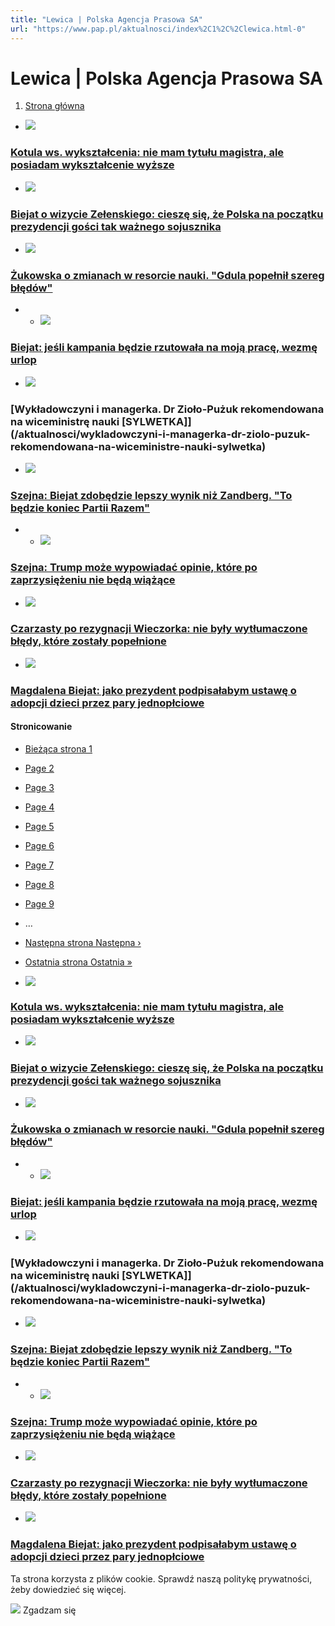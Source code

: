 ```yaml
---
title: "Lewica | Polska Agencja Prasowa SA"
url: "https://www.pap.pl/aktualnosci/index%2C1%2C%2Clewica.html-0"
---
```


# Lewica | Polska Agencja Prasowa SA





















1. [Strona główna](/)




































* [![](/sites/default/files/styles/main_image/public/202501/pap_20241113_0DK.jpg?itok=KAG6plGC)](/aktualnosci/kotula-ws-wyksztalcenia-nie-mam-tytulu-magistra-ale-posiadam-wyksztalcenie-wyzsze)


### [Kotula ws. wykształcenia: nie mam tytułu magistra, ale posiadam wykształcenie wyższe](/aktualnosci/kotula-ws-wyksztalcenia-nie-mam-tytulu-magistra-ale-posiadam-wyksztalcenie-wyzsze)
* [![](/sites/default/files/styles/main_image/public/202501/pap_20250111_0UH%20%281%29.jpg?h=c220fd66&itok=gexrP3XE)](/aktualnosci/biejat-o-wizycie-zelenskiego-ciesze-sie-ze-polska-na-poczatku-prezydencji-gosci-tak)


### [Biejat o wizycie Zełenskiego: cieszę się, że Polska na początku prezydencji gości tak ważnego sojusznika](/aktualnosci/biejat-o-wizycie-zelenskiego-ciesze-sie-ze-polska-na-poczatku-prezydencji-gosci-tak)
* [![](/sites/default/files/styles/main_image/public/202501/zuk.PNG?h=3e0c26c1&itok=icBpMwIj)](/aktualnosci/zukowska-o-zmianach-w-resorcie-nauki-gdula-popelnil-szereg-bledow)


### [Żukowska o zmianach w resorcie nauki. "Gdula popełnił szereg błędów"](/aktualnosci/zukowska-o-zmianach-w-resorcie-nauki-gdula-popelnil-szereg-bledow)
* * [![](/sites/default/files/styles/main_image/public/202501/50583746_50583701.jpg?itok=WK9YdcmM)](/aktualnosci/biejat-jesli-kampania-bedzie-rzutowala-na-moja-prace-wezme-urlop)


### [Biejat: jeśli kampania będzie rzutowała na moją pracę, wezmę urlop](/aktualnosci/biejat-jesli-kampania-bedzie-rzutowala-na-moja-prace-wezme-urlop)
* [![](/sites/default/files/styles/main_image/public/202501/pap_20250114_0T5.jpg?h=c3ebde74&itok=u5lfCADf)](/aktualnosci/wykladowczyni-i-managerka-dr-ziolo-puzuk-rekomendowana-na-wiceministre-nauki-sylwetka)


### [Wykładowczyni i managerka. Dr Zioło\-Pużuk rekomendowana na wiceministrę nauki \[SYLWETKA]](/aktualnosci/wykladowczyni-i-managerka-dr-ziolo-puzuk-rekomendowana-na-wiceministre-nauki-sylwetka)
* [![](/sites/default/files/styles/main_image/public/202501/pap_20231011_1K8.jpg?itok=eIgPYd_L)](/aktualnosci/szejna-biejat-zdobedzie-lepszy-wynik-niz-zandberg-bedzie-koniec-partii-razem)


### [Szejna: Biejat zdobędzie lepszy wynik niż Zandberg. "To będzie koniec Partii Razem"](/aktualnosci/szejna-biejat-zdobedzie-lepszy-wynik-niz-zandberg-bedzie-koniec-partii-razem)
* * [![](/sites/default/files/styles/main_image/public/202501/pap_20250108_05K%20%281%29.jpg?itok=HptPoi36)](/aktualnosci/szejna-trump-moze-wypowiadac-opinie-ktore-po-zaprzysiezeniu-nie-beda-wiazace)


### [Szejna: Trump może wypowiadać opinie, które po zaprzysiężeniu nie będą wiążące](/aktualnosci/szejna-trump-moze-wypowiadac-opinie-ktore-po-zaprzysiezeniu-nie-beda-wiazace)
* [![](/sites/default/files/styles/main_image/public/202412/pap_20241219_0TT.jpg?itok=wAZPFue9)](/aktualnosci/czarzasty-po-rezygnacji-wieczorka-nie-byly-wytlumaczone-bledy-ktore-zostaly-0)


### [Czarzasty po rezygnacji Wieczorka: nie były wytłumaczone błędy, które zostały popełnione](/aktualnosci/czarzasty-po-rezygnacji-wieczorka-nie-byly-wytlumaczone-bledy-ktore-zostaly-0)
* [![](/sites/default/files/styles/main_image/public/202412/pap_20241217_0CM.jpg?h=500c7745&itok=rOTnWygV)](/aktualnosci/magdalena-biejat-jako-prezydent-podpisalabym-ustawe-o-adopcji-dzieci-przez-pary)


### [Magdalena Biejat: jako prezydent podpisałabym ustawę o adopcji dzieci przez pary jednopłciowe](/aktualnosci/magdalena-biejat-jako-prezydent-podpisalabym-ustawe-o-adopcji-dzieci-przez-pary)





#### Stronicowanie


* [Bieżąca strona
 1](?page=0 "Bieżąca strona")
* [Page
 2](?page=1 "Go to page 2")
* [Page
 3](?page=2 "Go to page 3")
* [Page
 4](?page=3 "Go to page 4")
* [Page
 5](?page=4 "Go to page 5")
* [Page
 6](?page=5 "Go to page 6")
* [Page
 7](?page=6 "Go to page 7")
* [Page
 8](?page=7 "Go to page 8")
* [Page
 9](?page=8 "Go to page 9")
* …
* [Następna strona
Następna ›](?page=1 "Przejdź do następnej strony")
* [Ostatnia strona
Ostatnia »](?page=30 "Przejdź do ostatniej strony")









* [![](/sites/default/files/styles/main_image/public/202501/pap_20241113_0DK.jpg?itok=KAG6plGC)](/aktualnosci/kotula-ws-wyksztalcenia-nie-mam-tytulu-magistra-ale-posiadam-wyksztalcenie-wyzsze)


### [Kotula ws. wykształcenia: nie mam tytułu magistra, ale posiadam wykształcenie wyższe](/aktualnosci/kotula-ws-wyksztalcenia-nie-mam-tytulu-magistra-ale-posiadam-wyksztalcenie-wyzsze)
* [![](/sites/default/files/styles/main_image/public/202501/pap_20250111_0UH%20%281%29.jpg?h=c220fd66&itok=gexrP3XE)](/aktualnosci/biejat-o-wizycie-zelenskiego-ciesze-sie-ze-polska-na-poczatku-prezydencji-gosci-tak)


### [Biejat o wizycie Zełenskiego: cieszę się, że Polska na początku prezydencji gości tak ważnego sojusznika](/aktualnosci/biejat-o-wizycie-zelenskiego-ciesze-sie-ze-polska-na-poczatku-prezydencji-gosci-tak)
* [![](/sites/default/files/styles/main_image/public/202501/zuk.PNG?h=3e0c26c1&itok=icBpMwIj)](/aktualnosci/zukowska-o-zmianach-w-resorcie-nauki-gdula-popelnil-szereg-bledow)


### [Żukowska o zmianach w resorcie nauki. "Gdula popełnił szereg błędów"](/aktualnosci/zukowska-o-zmianach-w-resorcie-nauki-gdula-popelnil-szereg-bledow)
* * [![](/sites/default/files/styles/main_image/public/202501/50583746_50583701.jpg?itok=WK9YdcmM)](/aktualnosci/biejat-jesli-kampania-bedzie-rzutowala-na-moja-prace-wezme-urlop)


### [Biejat: jeśli kampania będzie rzutowała na moją pracę, wezmę urlop](/aktualnosci/biejat-jesli-kampania-bedzie-rzutowala-na-moja-prace-wezme-urlop)
* [![](/sites/default/files/styles/main_image/public/202501/pap_20250114_0T5.jpg?h=c3ebde74&itok=u5lfCADf)](/aktualnosci/wykladowczyni-i-managerka-dr-ziolo-puzuk-rekomendowana-na-wiceministre-nauki-sylwetka)


### [Wykładowczyni i managerka. Dr Zioło\-Pużuk rekomendowana na wiceministrę nauki \[SYLWETKA]](/aktualnosci/wykladowczyni-i-managerka-dr-ziolo-puzuk-rekomendowana-na-wiceministre-nauki-sylwetka)
* [![](/sites/default/files/styles/main_image/public/202501/pap_20231011_1K8.jpg?itok=eIgPYd_L)](/aktualnosci/szejna-biejat-zdobedzie-lepszy-wynik-niz-zandberg-bedzie-koniec-partii-razem)


### [Szejna: Biejat zdobędzie lepszy wynik niż Zandberg. "To będzie koniec Partii Razem"](/aktualnosci/szejna-biejat-zdobedzie-lepszy-wynik-niz-zandberg-bedzie-koniec-partii-razem)
* * [![](/sites/default/files/styles/main_image/public/202501/pap_20250108_05K%20%281%29.jpg?itok=HptPoi36)](/aktualnosci/szejna-trump-moze-wypowiadac-opinie-ktore-po-zaprzysiezeniu-nie-beda-wiazace)


### [Szejna: Trump może wypowiadać opinie, które po zaprzysiężeniu nie będą wiążące](/aktualnosci/szejna-trump-moze-wypowiadac-opinie-ktore-po-zaprzysiezeniu-nie-beda-wiazace)
* [![](/sites/default/files/styles/main_image/public/202412/pap_20241219_0TT.jpg?itok=wAZPFue9)](/aktualnosci/czarzasty-po-rezygnacji-wieczorka-nie-byly-wytlumaczone-bledy-ktore-zostaly-0)


### [Czarzasty po rezygnacji Wieczorka: nie były wytłumaczone błędy, które zostały popełnione](/aktualnosci/czarzasty-po-rezygnacji-wieczorka-nie-byly-wytlumaczone-bledy-ktore-zostaly-0)
* [![](/sites/default/files/styles/main_image/public/202412/pap_20241217_0CM.jpg?h=500c7745&itok=rOTnWygV)](/aktualnosci/magdalena-biejat-jako-prezydent-podpisalabym-ustawe-o-adopcji-dzieci-przez-pary)


### [Magdalena Biejat: jako prezydent podpisałabym ustawę o adopcji dzieci przez pary jednopłciowe](/aktualnosci/magdalena-biejat-jako-prezydent-podpisalabym-ustawe-o-adopcji-dzieci-przez-pary)




 Ta strona korzysta z plików cookie. Sprawdź naszą politykę prywatności, żeby dowiedzieć się więcej.
 

![](/themes/pap/assets/images/ok.png) Zgadzam się
 






